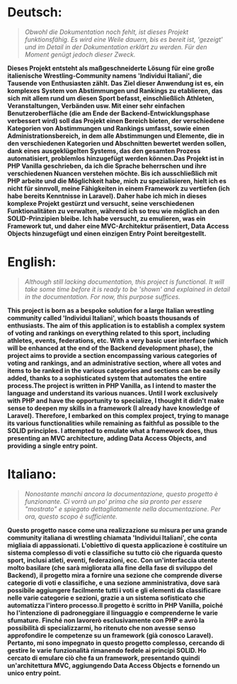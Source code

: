 # Deutsch:

> *Obwohl die Dokumentation noch fehlt, ist dieses Projekt funktionsfähig. Es wird eine Weile dauern, bis es bereit ist, 'gezeigt' und im Detail in der Dokumentation erklärt zu werden. Für den Moment genügt jedoch dieser Zweck.*

**Dieses Projekt entsteht als maßgeschneiderte Lösung für eine große italienische Wrestling-Community namens 'Individui Italiani', die Tausende von Enthusiasten zählt. Das Ziel dieser Anwendung ist es, ein komplexes System von Abstimmungen und Rankings zu etablieren, das sich mit allem rund um diesen Sport befasst, einschließlich Athleten, Veranstaltungen, Verbänden usw. Mit einer sehr einfachen Benutzeroberfläche (die am Ende der Backend-Entwicklungsphase verbessert wird) soll das Projekt einen Bereich bieten, der verschiedene Kategorien von Abstimmungen und Rankings umfasst, sowie einen Administrationsbereich, in dem alle Abstimmungen und Elemente, die in den verschiedenen Kategorien und Abschnitten bewertet werden sollen, dank eines ausgeklügelten Systems, das den gesamten Prozess automatisiert, problemlos hinzugefügt werden können.Das Projekt ist in PHP Vanilla geschrieben, da ich die Sprache beherrschen und ihre verschiedenen Nuancen verstehen möchte. Bis ich ausschließlich mit PHP arbeite und die Möglichkeit habe, mich zu spezialisieren, hielt ich es nicht für sinnvoll, meine Fähigkeiten in einem Framework zu vertiefen (ich habe bereits Kenntnisse in Laravel). Daher habe ich mich in dieses komplexe Projekt gestürzt und versucht, seine verschiedenen Funktionalitäten zu verwalten, während ich so treu wie möglich an den SOLID-Prinzipien bleibe. Ich habe versucht, zu emulieren, was ein Framework tut, und daher eine MVC-Architektur präsentiert, Data Access Objects hinzugefügt und einen einzigen Entry Point bereitgestellt.**

# English:

> *Although still lacking documentation, this project is functional. It will take some time before it is ready to be 'shown' and explained in detail in the documentation. For now, this purpose suffices.*

**This project is born as a bespoke solution for a large Italian wrestling community called 'Individui Italiani', which boasts thousands of enthusiasts. The aim of this application is to establish a complex system of voting and rankings on everything related to this sport, including athletes, events, federations, etc. With a very basic user interface (which will be enhanced at the end of the Backend development phase), the project aims to provide a section encompassing various categories of voting and rankings, and an administrative section, where all votes and items to be ranked in the various categories and sections can be easily added, thanks to a sophisticated system that automates the entire process.The project is written in PHP Vanilla, as I intend to master the language and understand its various nuances. Until I work exclusively with PHP and have the opportunity to specialize, I thought it didn't make sense to deepen my skills in a framework (I already have knowledge of Laravel). Therefore, I embarked on this complex project, trying to manage its various functionalities while remaining as faithful as possible to the SOLID principles. I attempted to emulate what a framework does, thus presenting an MVC architecture, adding Data Access Objects, and providing a single entry point.**

# Italiano:

> *Nonostante manchi ancora la documentazione, questo progetto è funzionante. Ci vorrà un po' prima che sia pronto per essere "mostrato" e spiegato dettagliatamente nella documentazione. Per ora, questo scopo è sufficiente.*

**Questo progetto nasce come una realizzazione su misura per una grande community italiana di wrestling chiamata 'Individui Italiani', che conta migliaia di appassionati. L'obiettivo di questa applicazione è costituire un sistema complesso di voti e classifiche su tutto ciò che riguarda questo sport, inclusi atleti, eventi, federazioni, ecc. Con un'interfaccia utente molto basilare (che sarà migliorata alla fine della fase di sviluppo del Backend), il progetto mira a fornire una sezione che comprende diverse categorie di voti e classifiche, e una sezione amministrativa, dove sarà possibile aggiungere facilmente tutti i voti e gli elementi da classificare nelle varie categorie e sezioni, grazie a un sistema sofisticato che automatizza l'intero processo.Il progetto è scritto in PHP Vanilla, poiché ho l'intenzione di padroneggiare il linguaggio e comprenderne le varie sfumature. Finché non lavorerò esclusivamente con PHP e avrò la possibilità di specializzarmi, ho ritenuto che non avesse senso approfondire le competenze su un framework (già conosco Laravel). Pertanto, mi sono impegnato in questo progetto complesso, cercando di gestire le varie funzionalità rimanendo fedele ai principi SOLID. Ho cercato di emulare ciò che fa un framework, presentando quindi un'architettura MVC, aggiungendo Data Access Objects e fornendo un unico entry point.**

